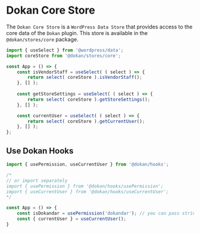 # Dokan Core Store

The `Dokan Core Store` is a `WordPress Data Store` that provides access to the core data of the `Dokan` plugin. This store is available in the `@dokan/stores/core` package.

```js
import { useSelect } from '@wordpress/data';
import coreStore from '@dokan/stores/core';

const App = () => {
    const isVendorStaff = useSelect( ( select ) => {
        return select( coreStore ).isVendorStaff();
    }, [] );
    
    const getStoreSettings = useSelect( ( select ) => {
        return select( coreStore ).getStoreSettings();
    }, [] );

    const currentUser = useSelect( ( select ) => {
        return select( coreStore ).getCurrentUser();
    }, [] );
};
```

## Use Dokan Hooks

```js
import { usePermission, useCurrentUser } from '@dokan/hooks';

/*
// or import separately
import { usePermission } from '@dokan/hooks/usePermission';
import { useCurrentUser } from '@dokan/hooks/useCurrentUser';
*/

const App = () => {
    const isDokandar = usePermission('dokandar'); // you can pass string as single permission or pass string[] array for multiple permission checking
    const { currentUser } = useCurrentUser();
}

```
